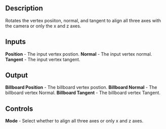 ## Description
Rotates the vertex posiiton, normal, and tangent to align all three axes with the camera or only the x and z axes.

## Inputs
**Position** - The input vertex postion.
**Normal** - The input vertex normal.
**Tangent** - The input vertex tangent.

## Output
**Billboard Position** - The billboard vertex postion.
**Billboard Normal** - The billboard vertex Normal.
**Billboard Tangent** - The billboard vertex Tangent.

## Controls
**Mode** - Select whether to align all three axes or only x and z axes.
